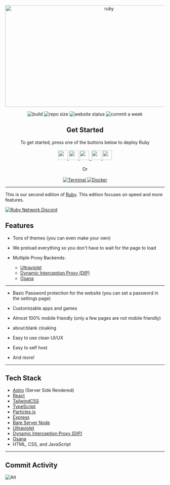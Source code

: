 <div align="center">
         
<img src="https://socialify.git.ci/ruby-network/ruby/image?description=1&font=Inter&forks=1&issues=1&language=1&name=1&owner=1&pattern=Circuit%20Board&pulls=1&stargazers=1&theme=Dark" alt="ruby" width="640" height="320" />

<img alt="build" src="https://img.shields.io/github/actions/workflow/status/ruby-network/ruby/docker-build.yml?style=for-the-badge"></img>
<img alt="repo size" src="https://img.shields.io/github/repo-size/ruby-network/ruby?style=for-the-badge"></img>
<img alt="website status" src="https://img.shields.io/website?down_color=red&down_message=Offline&style=for-the-badge&up_color=green&up_message=Online&url=https%3A%2F%2Frubynetwork.tech"></img>
<img alt="commit a week" src="https://img.shields.io/github/commit-activity/w/ruby-network/ruby?style=for-the-badge"></img>

</div>

<div align="center">
  <h2>Get Started</h2>
  <a>To get started, press one of the buttons below to deploy Ruby</a>
  <br />
  <br />
  <a href="https://render.com/deploy?repo=https://github.com/Ruby-Network/ruby">
    <img
      height="30px"
      src="https://img.shields.io/badge/render-4f65f1.svg?style=for-the-badge&logo=render&logoColor=46e3b7"
    />
  </a>
  <a href="https://heroku.com/deploy?template=https://github.com/Ruby-Network/ruby">
  <img height="30px" src="https://raw.githubusercontent.com/amethystnetwork-dev/Tsunami/main/deploy/heroku.svg">
  </img>
  </a>
<a href="https://repl.it/github/Ruby-Network/ruby">
<img height="30px" src="https://raw.githubusercontent.com/FogNetwork/Tsunami/main/deploy/replit.svg">
<img>
</a>
  <a href="https://railway.app/new/template/hnVkIQ">
    <img
      height="30px"
      src="https://raw.githubusercontent.com/FogNetwork/Tsunami/main/deploy/railway.svg"
    />
  </a>
  <a href="https://glitch.com/edit/#!/import/github/Ruby-Network/ruby">
  <img height="30px" 
  src="https://raw.githubusercontent.com/FogNetwork/Tsunami/main/deploy/glitch.svg">
  </img>
  </a>
  <br />
  <br />
    <a>Or</a>
    <br>
    <br>
    <a href="https://github.com/Ruby-Network/ruby/wiki/selfhosting#self-hosting">
    <img src="https://img.shields.io/badge/terminal-%23121011.svg?style=for-the-badge&logo=gnu-bash&logoColor=white" alt="Terminal">
    </img>
    </a>
    <a href="https://github.com/Ruby-Network/ruby/wiki/selfhosting#docker-installation">
    <img src="https://img.shields.io/badge/docker-%230db7ed.svg?style=for-the-badge&logo=docker&logoColor=white" alt="Docker">
    </img>
    </a>
</div>

---

This is our second edition of [Ruby](https://github.com/ruby-network/ruby-v1). This edition focuses on speed and more features.

[![Ruby Network Discord](https://invidget.switchblade.xyz/hzCjSFQeeZ?theme=dark)](https://discord.gg/hzCjSFQeeZ)

## Features

-   Tons of themes (you can even make your own)

-   We preload everything so you don't have to wait for the page to load

-   Multiple Proxy Backends:

    -   [Ultraviolet](https://github.com/titaniumnetwork-dev/ultraviolet)
    -   [Dynamic Interception Proxy (DIP)](https://github.com/Dynamic-Interception-Proxy/DIP)
    -   [Osana](https://github.com/nebulaservices/osana)
---

-   Basic Password protection for the website (you can set a password in the settings page)

-   Customizable apps and games

-   Almost 100% mobile friendly (only a few pages are not mobile friendly)

-   about:blank cloaking

-   Easy to use clean UI/UX

-   Easy to self host

-   And more!

---

## Tech Stack

-   [Astro](https://astro.build/) (Server Side Rendered)
-   [React](https://reactjs.org/)
-   [TailwindCSS](https://tailwindcss.com/)
-   [TypeScript](https://www.typescriptlang.org/)
-   [Particles.js](https://vincentgarreau.com/particles.js/)
-   [Express](https://expressjs.com/)
-   [Bare Server Node](https://github.com/tomphttp/bare-server-node)
-   [Ultraviolet](https://github.com/titaniumnetwork-dev/ultraviolet)
-   [Dynamic Interception Proxy (DIP)](https://github.com/Dynamic-Interception-Proxy/DIP)
-   [Osana](https://github.com/nebulaservices/osana)
-   HTML, CSS, and JavaScript

---

## Commit Activity

![Alt](https://repobeats.axiom.co/api/embed/ebe65662fb02989a2be94c965f41301cd8306047.svg 'Repobeats analytics image')
